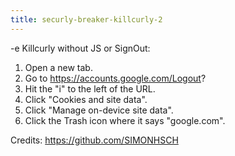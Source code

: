 ```yaml
---
title: securly-breaker-killcurly-2
---
```


-e 
Killcurly without JS or SignOut:
1. Open a new tab.
3. Go to https://accounts.google.com/Logout?
4. Hit the "i" to the left of the URL.
5. Click "Cookies and site data".
6. Click "Manage on-device site data".
7. Click the Trash icon where it says "google.com".

Credits:
https://github.com/SIMONHSCH
